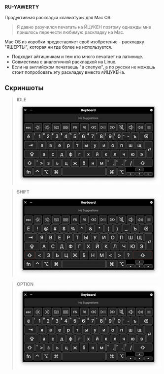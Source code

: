 ### RU-YAWERTY

Продуктивная раскладка клавиатуры для Mac OS.

> Я давно разучился печатать на ЙЦУКЕН поэтому однажды мне пришлось перенести любимую раскладку на Mac. 

Mac OS из коробки предоставляет своё изобретение - раскладку "ЯШЕРТЫ", которая ни где более не используется.

- Подходит айтишникам и тем кто много печатает на латинице.
- Совместима с аналогичной раскладкой на Linux.
- Если на английском печатаешь "в слепую", а по русски не можешь стоит попробовать эту раскладку вместо яЙЦУКЕНа.

## Скриншоты

> IDLE
![normal](./assets/default.png)

> SHIFT
![shift](./assets/shift.png)

> OPTION
![option](./assets/default.png)
